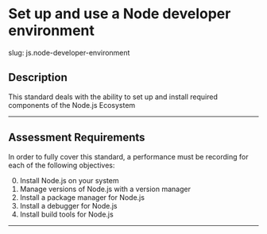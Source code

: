# Set up and use a Node developer environment

slug: js.node-developer-environment

## Description
This standard deals with the ability to set up and install required components of the Node.js Ecosystem

---
## Assessment Requirements
In order to fully cover this standard, a performance must be recording for each of the following objectives:

0. Install Node.js on your system
1. Manage versions of Node.js with a version manager
2. Install a package manager for Node.js
3. Install a debugger for Node.js
4. Install build tools for Node.js

---
